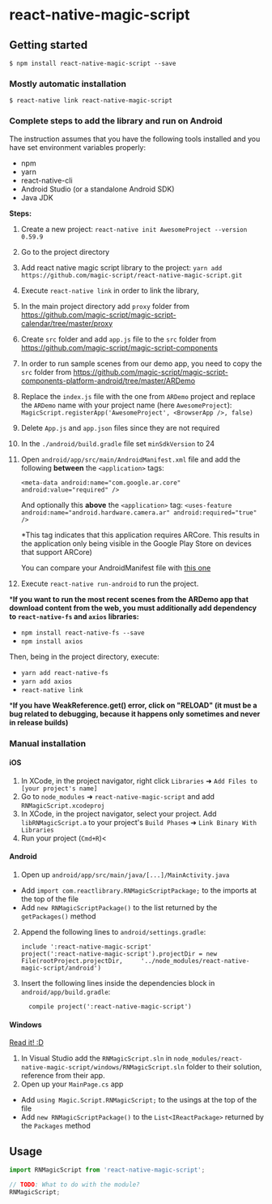 
# react-native-magic-script

## Getting started

`$ npm install react-native-magic-script --save`

### Mostly automatic installation

`$ react-native link react-native-magic-script`

### Complete steps to add the library and run on Android

The instruction assumes that you have the following tools installed and you have set environment variables properly:
- npm
- yarn
- react-native-cli
- Android Studio (or a standalone Android SDK)
- Java JDK

**Steps:**
1. Create a new project: 
`react-native init AwesomeProject --version 0.59.9`
2. Go to the project directory
3. Add react native magic script library to the project:
	 `yarn add https://github.com/magic-script/react-native-magic-script.git`
4. Execute `react-native link` in order to link the library,
5. In the main project directory add `proxy` folder from https://github.com/magic-script/magic-script-calendar/tree/master/proxy
6. Create `src` folder and add `app.js` file to the `src` folder from https://github.com/magic-script/magic-script-components
7. In order to run sample scenes from our demo app, you need to copy the `src` folder from https://github.com/magic-script/magic-script-components-platform-android/tree/master/ARDemo
8. Replace the `index.js` file with the one from `ARDemo` project and replace the `ARDemo` name with your project name (here `AwesomeProject`): 
`MagicScript.registerApp('AwesomeProject', <BrowserApp />, false)`

9. Delete `App.js` and `app.json` files since they are not required
10. In the `./android/build.gradle` file set `minSdkVersion` to 24
11. Open `android/app/src/main/AndroidManifest.xml` file and add the following **between** the `<application>` tags:

	`<meta-data
    android:name="com.google.ar.core"
    android:value="required" />`

	And optionally this **above** the `<application>` tag:
	`<uses-feature
        android:name="android.hardware.camera.ar"
        android:required="true" />`
        
	*This tag indicates that this application requires ARCore. This results in the application
only being visible in the Google Play Store on devices that support ARCore)

	You can compare your AndroidManifest file with [this one](https://github.com/magic-script/magic-script-components-platform-android/blob/master/ARDemo/android/app/src/main/AndroidManifest.xml)

12. Execute `react-native run-android` to run the project.

***If you want to run the most recent scenes from the ARDemo app that download content from the web,  you must additionally add dependency to `react-native-fs` and `axios` libraries:**

- `npm install react-native-fs --save`
- `npm install axios`

Then, being in the project directory, execute:
- `yarn add react-native-fs`
- `yarn add axios`
- `react-native link`

***If you have WeakReference.get() error, click on "RELOAD" 
(it must be a bug related to debugging, because it happens only sometimes and never in release builds)**


### Manual installation


#### iOS

1. In XCode, in the project navigator, right click `Libraries` ➜ `Add Files to [your project's name]`
2. Go to `node_modules` ➜ `react-native-magic-script` and add `RNMagicScript.xcodeproj`
3. In XCode, in the project navigator, select your project. Add `libRNMagicScript.a` to your project's `Build Phases` ➜ `Link Binary With Libraries`
4. Run your project (`Cmd+R`)<

#### Android

1. Open up `android/app/src/main/java/[...]/MainActivity.java`
  - Add `import com.reactlibrary.RNMagicScriptPackage;` to the imports at the top of the file
  - Add `new RNMagicScriptPackage()` to the list returned by the `getPackages()` method
2. Append the following lines to `android/settings.gradle`:
  	```
  	include ':react-native-magic-script'
  	project(':react-native-magic-script').projectDir = new File(rootProject.projectDir, 	'../node_modules/react-native-magic-script/android')
  	```
3. Insert the following lines inside the dependencies block in `android/app/build.gradle`:
  	```
      compile project(':react-native-magic-script')
  	```

#### Windows
[Read it! :D](https://github.com/ReactWindows/react-native)

1. In Visual Studio add the `RNMagicScript.sln` in `node_modules/react-native-magic-script/windows/RNMagicScript.sln` folder to their solution, reference from their app.
2. Open up your `MainPage.cs` app
  - Add `using Magic.Script.RNMagicScript;` to the usings at the top of the file
  - Add `new RNMagicScriptPackage()` to the `List<IReactPackage>` returned by the `Packages` method


## Usage
```javascript
import RNMagicScript from 'react-native-magic-script';

// TODO: What to do with the module?
RNMagicScript;
```
  